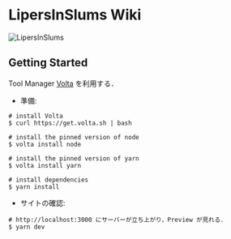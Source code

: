 # LipersInSlums Wiki

![LipersInSlums](https://cdn.discordapp.com/attachments/631498547610779659/631866413606371361/lipers_in_slums_03.png)

## Getting Started

Tool Manager [Volta](https://volta.sh/) を利用する．

- 準備:

```shell
# install Volta
$ curl https://get.volta.sh | bash

# install the pinned version of node
$ volta install node

# install the pinned version of yarn
$ volta install yarn

# install dependencies
$ yarn install
```

- サイトの確認:

```shell
# http://localhost:3000 にサーバーが立ち上がり，Preview が見れる．
$ yarn dev
```
